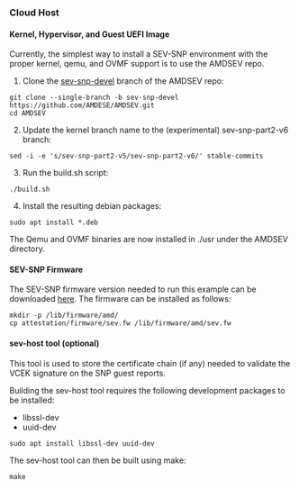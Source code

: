 ### Cloud Host
#### Kernel, Hypervisor, and Guest UEFI Image

Currently, the simplest way to install a SEV-SNP environment with the proper kernel, qemu, and OVMF support is to use the AMDSEV repo.

1. Clone the [sev-snp-devel](https://github.com/AMDESE/AMDSEV/tree/sev-snp-devel) branch of the AMDSEV repo:
```
git clone --single-branch -b sev-snp-devel https://github.com/AMDESE/AMDSEV.git
cd AMDSEV
```
2. Update the kernel branch name to the (experimental) sev-snp-part2-v6 branch:
```
sed -i -e 's/sev-snp-part2-v5/sev-snp-part2-v6/' stable-commits
```
3. Run the build.sh script:
```
./build.sh
```
4. Install the resulting debian packages:
```
sudo apt install *.deb
```

The Qemu and OVMF binaries are now installed in ./usr under the AMDSEV directory.

#### SEV-SNP Firmware

The SEV-SNP firmware version needed to run this example can be downloaded [here](../attestation/firmware). The firmware can be installed as follows:
```
mkdir -p /lib/firmware/amd/
cp attestation/firmware/sev.fw /lib/firmware/amd/sev.fw
```

#### sev-host tool (optional)

This tool is used to store the certificate chain (if any) needed to validate the VCEK signature on the SNP guest reports.

Building the sev-host tool requires the following development packages to be installed:
 - libssl-dev
 - uuid-dev

```
sudo apt install libssl-dev uuid-dev
```

The sev-host tool can then be built using make:
```
make
```

